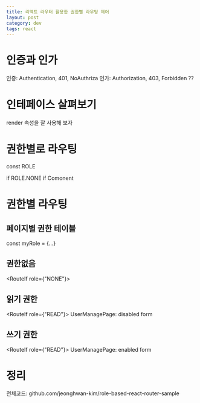 ```yaml
---
title: 리액트 라우터 활용한 권한별 라우팅 제어
layout: post
category: dev
tags: react
---
```


# 인증과 인가

인증: Authentication, 401, NoAuthriza
인가: Authorization, 403, Forbidden ??

# <Router /> 인테페이스 살펴보기

render 속성을 잘 사용해 보자

# <RouteIf /> 권한별로 라우팅

const ROLE

if ROLE.NONE
if Comonent

# 권한별 라우팅

## 페이지별 권한 테이블

const myRole = {...}

## 권한없음

<RouteIf role={"NONE"}>

## 읽기 권한

<RouteIf role={"READ"}>
UserManagePage: disabled form

## 쓰기 권한

<RouteIf role={"READ"}>
UserManagePage: enabled form

# 정리

전체코드: github.com/jeonghwan-kim/role-based-react-router-sample
